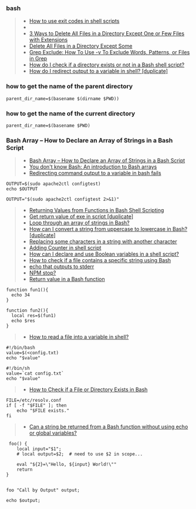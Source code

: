### bash 
> - [How to use exit codes in shell scripts](https://www.cyberciti.biz/faq/bash-get-exit-code-of-command/)
> - [](https://linuxize.com/post/how-to-check-if-string-contains-substring-in-bash/#:~:text=contains%20a%20substring.-,Using%20Wildcards,is%20contained%20in%20the%20string.) 
> - [3 Ways to Delete All Files in a Directory Except One or Few Files with Extensions](https://www.tecmint.com/delete-all-files-in-directory-except-one-few-file-extensions/)
> - [Delete All Files in a Directory Except Some](https://www.baeldung.com/linux/delete-all-exclude-some)
> - [Grep Exclude: How To Use -v To Exclude Words, Patterns, or Files in Grep](https://ioflood.com/blog/grep-exclude-how-to-use-v-to-exclude-words-patterns-or-files-in-grep/#:~:text=Excluding%20a%20pattern%20in%20grep,contain%20the%20pattern%20%27exclude_this%27.)
> - [How do I check if a directory exists or not in a Bash shell script?](https://stackoverflow.com/questions/59838/how-do-i-check-if-a-directory-exists-or-not-in-a-bash-shell-script)
> - [How do I redirect output to a variable in shell? [duplicate]](https://stackoverflow.com/questions/2559076/how-do-i-redirect-output-to-a-variable-in-shell)

### how to get the name of the parent directory
```
parent_dir_name=$(basename $(dirname $PWD))
```
### how to get the name of the current directory
```
parent_dir_name=$(basename $PWD)
```
### Bash Array – How to Declare an Array of Strings in a Bash Script
> - [Bash Array – How to Declare an Array of Strings in a Bash Script](https://www.freecodecamp.org/news/bash-array-how-to-declare-an-array-of-strings-in-a-bash-script/)
> - [You don't know Bash: An introduction to Bash arrays](https://opensource.com/article/18/5/you-dont-know-bash-intro-bash-arrays)
> - [Redirecting command output to a variable in bash fails](https://stackoverflow.com/questions/10319745/redirecting-command-output-to-a-variable-in-bash-fails)
```
OUTPUT=$(sudo apache2ctl configtest)
echo $OUTPUT
```
```
OUTPUT="$(sudo apache2ctl configtest 2>&1)"
```
> - [Returning Values from Functions in Bash Shell Scripting](https://ioflood.com/blog/bash-function-return-value/)
> - [Get return value of exe in script [duplicate]](https://stackoverflow.com/questions/18182977/get-return-value-of-exe-in-script)
>- [Loop through an array of strings in Bash?](https://stackoverflow.com/questions/8880603/loop-through-an-array-of-strings-in-bash)
>- [How can I convert a string from uppercase to lowercase in Bash? [duplicate]](https://stackoverflow.com/questions/11392189/how-can-i-convert-a-string-from-uppercase-to-lowercase-in-bash)
>- [Replacing some characters in a string with another character](https://stackoverflow.com/questions/2871181/replacing-some-characters-in-a-string-with-another-character)
>- [Adding Counter in shell script](https://stackoverflow.com/questions/13638670/adding-counter-in-shell-script)
>- [How can I declare and use Boolean variables in a shell script?](https://stackoverflow.com/questions/2953646/how-can-i-declare-and-use-boolean-variables-in-a-shell-script)
>- [How to check if a file contains a specific string using Bash](https://stackoverflow.com/questions/11287861/how-to-check-if-a-file-contains-a-specific-string-using-bash)
>- [echo that outputs to stderr](https://stackoverflow.com/questions/2990414/echo-that-outputs-to-stderr)
>- [NPM stop?](https://discuss.codecademy.com/t/npm-stop/457155)
>- [Return value in a Bash function](https://stackoverflow.com/questions/17336915/return-value-in-a-bash-function)
```
function fun1(){
  echo 34
}

function fun2(){
  local res=$(fun1)
  echo $res
}
```
>- [How to read a file into a variable in shell?](https://stackoverflow.com/questions/7427262/how-to-read-a-file-into-a-variable-in-shell)
```
#!/bin/bash
value=$(<config.txt)
echo "$value"
```
```
#!/bin/sh
value=`cat config.txt`
echo "$value"
```

>- [How to Check if a File or Directory Exists in Bash](https://linuxize.com/post/bash-check-if-file-exists/)
```
FILE=/etc/resolv.conf
if [ -f "$FILE" ]; then
    echo "$FILE exists."
fi

```

>- [Can a string be returned from a Bash function without using echo or global variables?](https://stackoverflow.com/questions/14482943/can-a-string-be-returned-from-a-bash-function-without-using-echo-or-global-varia)
```
 foo() {
    local input="$1";
    # local output=$2;  # need to use $2 in scope...

    eval "${2}=\"Hello, ${input} World!\""
    return 
}


foo "Call by Output" output;

echo $output;
```
